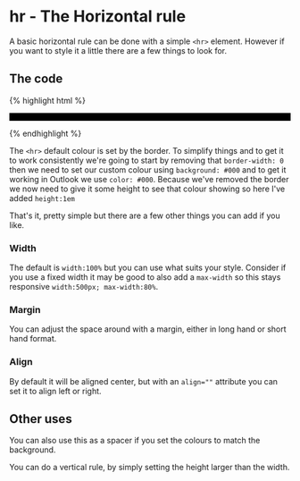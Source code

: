 # hr - The Horizontal rule
A basic horizontal rule can be done with a simple `<hr>` element.  However if you want to style it a little there are a few things to look for.

## The code
{% highlight html %}
<hr style="border-width: 0; background: #000; color: #000; height:1em">
{% endhighlight %}

The `<hr>` default colour is set by the border.  To simplify things and to get it to work consistently we're going to start by removing that `border-width: 0` then we need to set our custom colour using `background: #000` and to get it working in Outlook we use `color: #000`.  Because we've removed the border we now need to give it some height to see that colour showing so here I've added `height:1em`

That's it, pretty simple but there are a few other things you can add if you like.

### Width
The default is `width:100%` but you can use what suits your style.  Consider if you use a fixed width it may be good to also add a `max-width` so this stays responsive `width:500px; max-width:80%`.

### Margin
You can adjust the space around with a margin, either in long hand or short hand format.

### Align
By default it will be aligned center, but with an `align=""` attribute you can set it to align left or right.


## Other uses
You can also use this as a spacer if you set the colours to match the background.

You can do a vertical rule, by simply setting the height larger than the width.
